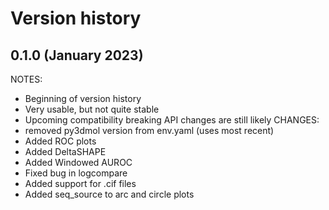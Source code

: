Version history
===============

0.1.0 (January 2023)
---------------------
NOTES:
- Beginning of version history
- Very usable, but not quite stable
- Upcoming compatibility breaking API changes are still likely
CHANGES:
- removed py3dmol version from env.yaml (uses most recent)
- Added ROC plots
- Added DeltaSHAPE
- Added Windowed AUROC
- Fixed bug in logcompare
- Added support for .cif files
- Added seq_source to arc and circle plots

